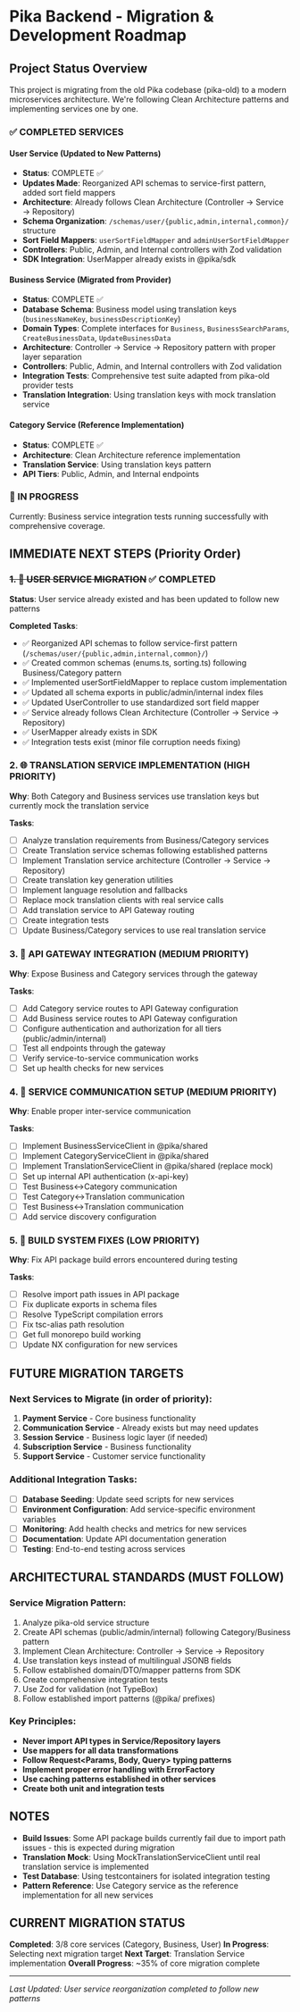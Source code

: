 # Pika Backend - Migration & Development Roadmap

## Project Status Overview

This project is migrating from the old Pika codebase (pika-old) to a modern microservices architecture. We're following Clean Architecture patterns and implementing services one by one.

### ✅ COMPLETED SERVICES

#### User Service (Updated to New Patterns)

- **Status**: COMPLETE ✅
- **Updates Made**: Reorganized API schemas to service-first pattern, added sort field mappers
- **Architecture**: Already follows Clean Architecture (Controller → Service → Repository)
- **Schema Organization**: `/schemas/user/{public,admin,internal,common}/` structure
- **Sort Field Mappers**: `userSortFieldMapper` and `adminUserSortFieldMapper`
- **Controllers**: Public, Admin, and Internal controllers with Zod validation
- **SDK Integration**: UserMapper already exists in @pika/sdk

#### Business Service (Migrated from Provider)

- **Status**: COMPLETE ✅
- **Database Schema**: Business model using translation keys (`businessNameKey`, `businessDescriptionKey`)
- **Domain Types**: Complete interfaces for `Business`, `BusinessSearchParams`, `CreateBusinessData`, `UpdateBusinessData`
- **Architecture**: Controller → Service → Repository pattern with proper layer separation
- **Controllers**: Public, Admin, and Internal controllers with Zod validation
- **Integration Tests**: Comprehensive test suite adapted from pika-old provider tests
- **Translation Integration**: Using translation keys with mock translation service

#### Category Service (Reference Implementation)

- **Status**: COMPLETE ✅
- **Architecture**: Clean Architecture reference implementation
- **Translation Service**: Using translation keys pattern
- **API Tiers**: Public, Admin, and Internal endpoints

### 🔄 IN PROGRESS

Currently: Business service integration tests running successfully with comprehensive coverage.

## IMMEDIATE NEXT STEPS (Priority Order)

### ~~1. 🚀 **USER SERVICE MIGRATION**~~ ✅ COMPLETED

**Status**: User service already existed and has been updated to follow new patterns

**Completed Tasks**:

- ✅ Reorganized API schemas to follow service-first pattern (`/schemas/user/{public,admin,internal,common}/`)
- ✅ Created common schemas (enums.ts, sorting.ts) following Business/Category pattern
- ✅ Implemented userSortFieldMapper to replace custom implementation
- ✅ Updated all schema exports in public/admin/internal index files
- ✅ Updated UserController to use standardized sort field mapper
- ✅ Service already follows Clean Architecture (Controller → Service → Repository)
- ✅ UserMapper already exists in SDK
- ✅ Integration tests exist (minor file corruption needs fixing)

### 2. 🌐 **TRANSLATION SERVICE IMPLEMENTATION** (HIGH PRIORITY)

**Why**: Both Category and Business services use translation keys but currently mock the translation service

**Tasks**:

- [ ] Analyze translation requirements from Business/Category services
- [ ] Create Translation service schemas following established patterns
- [ ] Implement Translation service architecture (Controller → Service → Repository)
- [ ] Create translation key generation utilities
- [ ] Implement language resolution and fallbacks
- [ ] Replace mock translation clients with real service calls
- [ ] Add translation service to API Gateway routing
- [ ] Create integration tests
- [ ] Update Business/Category services to use real translation service

### 3. 🔗 **API GATEWAY INTEGRATION** (MEDIUM PRIORITY)

**Why**: Expose Business and Category services through the gateway

**Tasks**:

- [ ] Add Category service routes to API Gateway configuration
- [ ] Add Business service routes to API Gateway configuration
- [ ] Configure authentication and authorization for all tiers (public/admin/internal)
- [ ] Test all endpoints through the gateway
- [ ] Verify service-to-service communication works
- [ ] Set up health checks for new services

### 4. 🔄 **SERVICE COMMUNICATION SETUP** (MEDIUM PRIORITY)

**Why**: Enable proper inter-service communication

**Tasks**:

- [ ] Implement BusinessServiceClient in @pika/shared
- [ ] Implement CategoryServiceClient in @pika/shared
- [ ] Implement TranslationServiceClient in @pika/shared (replace mock)
- [ ] Set up internal API authentication (x-api-key)
- [ ] Test Business↔Category communication
- [ ] Test Category↔Translation communication
- [ ] Test Business↔Translation communication
- [ ] Add service discovery configuration

### 5. 🔧 **BUILD SYSTEM FIXES** (LOW PRIORITY)

**Why**: Fix API package build errors encountered during testing

**Tasks**:

- [ ] Resolve import path issues in API package
- [ ] Fix duplicate exports in schema files
- [ ] Resolve TypeScript compilation errors
- [ ] Fix tsc-alias path resolution
- [ ] Get full monorepo build working
- [ ] Update NX configuration for new services

## FUTURE MIGRATION TARGETS

### Next Services to Migrate (in order of priority):

1. **Payment Service** - Core business functionality
2. **Communication Service** - Already exists but may need updates
3. **Session Service** - Business logic layer (if needed)
4. **Subscription Service** - Business functionality
5. **Support Service** - Customer service functionality

### Additional Integration Tasks:

- [ ] **Database Seeding**: Update seed scripts for new services
- [ ] **Environment Configuration**: Add service-specific environment variables
- [ ] **Monitoring**: Add health checks and metrics for new services
- [ ] **Documentation**: Update API documentation generation
- [ ] **Testing**: End-to-end testing across services

## ARCHITECTURAL STANDARDS (MUST FOLLOW)

### Service Migration Pattern:

1. Analyze pika-old service structure
2. Create API schemas (public/admin/internal) following Category/Business pattern
3. Implement Clean Architecture: Controller → Service → Repository
4. Use translation keys instead of multilingual JSONB fields
5. Follow established domain/DTO/mapper patterns from SDK
6. Create comprehensive integration tests
7. Use Zod for validation (not TypeBox)
8. Follow established import patterns (@pika/ prefixes)

### Key Principles:

- **Never import API types in Service/Repository layers**
- **Use mappers for all data transformations**
- **Follow Request<Params, Body, Query> typing patterns**
- **Implement proper error handling with ErrorFactory**
- **Use caching patterns established in other services**
- **Create both unit and integration tests**

## NOTES

- **Build Issues**: Some API package builds currently fail due to import path issues - this is expected during migration
- **Translation Mock**: Using MockTranslationServiceClient until real translation service is implemented
- **Test Database**: Using testcontainers for isolated integration testing
- **Pattern Reference**: Use Category service as the reference implementation for all new services

## CURRENT MIGRATION STATUS

**Completed**: 3/8 core services (Category, Business, User)
**In Progress**: Selecting next migration target
**Next Target**: Translation Service implementation
**Overall Progress**: ~35% of core migration complete

---

_Last Updated: User service reorganization completed to follow new patterns_
